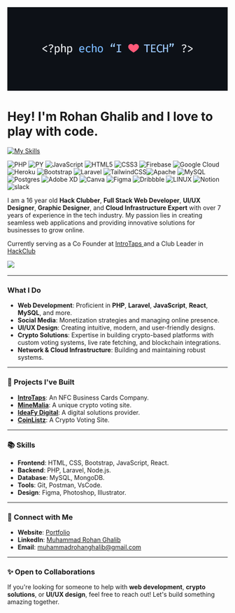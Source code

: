 <img src="https://github.com/RohanGhalib/RohanGhalib/blob/main/githubcover.png?raw=true">

#  Hey! I'm Rohan Ghalib and I love to play with code.

[![My Skills](https://skillicons.dev/icons?i=js,html,css,php,mysql,cloudflare,ai,ps,discord)](https://rohanghalib.me)

 ![PHP](https://img.shields.io/badge/php-%23777BB4.svg?style=for-the-badge&logo=php&logoColor=white)  ![PY](https://img.shields.io/badge/python-FCC624.svg?style=for-the-badge&logo=python&logoColor=black) ![JavaScript](https://img.shields.io/badge/javascript-%23323330.svg?style=for-the-badge&logo=javascript&logoColor=%23F7DF1E) ![HTML5](https://img.shields.io/badge/html5-%23E34F26.svg?style=for-the-badge&logo=html5&logoColor=white) ![CSS3](https://img.shields.io/badge/css3-%231572B6.svg?style=for-the-badge&logo=css3&logoColor=white)  ![Firebase](https://img.shields.io/badge/firebase-%23039BE5.svg?style=for-the-badge&logo=firebase) ![Google Cloud](https://img.shields.io/badge/Google%20Cloud-%234285F4.svg?style=for-the-badge&logo=google-cloud&logoColor=white) ![Heroku](https://img.shields.io/badge/heroku-%23430098.svg?style=for-the-badge&logo=heroku&logoColor=white) ![Bootstrap](https://img.shields.io/badge/bootstrap-%23563D7C.svg?style=for-the-badge&logo=bootstrap&logoColor=white) ![Laravel](https://img.shields.io/badge/laravel-%23FF2D20.svg?style=for-the-badge&logo=laravel&logoColor=white) ![TailwindCSS](https://img.shields.io/badge/tailwindcss-%2338B2AC.svg?style=for-the-badge&logo=tailwind-css&logoColor=white)![Apache](https://img.shields.io/badge/apache-%23D42029.svg?style=for-the-badge&logo=apache&logoColor=white)  ![MySQL](https://img.shields.io/badge/mysql-%2300f.svg?style=for-the-badge&logo=mysql&logoColor=white) ![Postgres](https://img.shields.io/badge/postgres-%23316192.svg?style=for-the-badge&logo=postgresql&logoColor=white)  ![Adobe XD](https://img.shields.io/badge/Adobe%20XD-470137?style=for-the-badge&logo=Adobe%20XD&logoColor=#FF61F6) ![Canva](https://img.shields.io/badge/Canva-%2300C4CC.svg?style=for-the-badge&logo=Canva&logoColor=white) 	![Figma](https://img.shields.io/badge/figma-%23F24E1E.svg?style=for-the-badge&logo=figma&logoColor=white) ![Dribbble](https://img.shields.io/badge/Cloudflare-F38020?style=for-the-badge&logo=Cloudflare&logoColor=white) ![LINUX](https://img.shields.io/badge/Linux-FCC624?style=for-the-badge&logo=linux&logoColor=black) ![Notion](https://img.shields.io/badge/Notion-%23000000.svg?style=for-the-badge&logo=notion&logoColor=white) ![slack](https://img.shields.io/badge/Slack-%23000000.svg?style=for-the-badge&logo=slack&logoColor=white)

I am a 16 year old **Hack Clubber**, **Full Stack Web Developer**,  **UI/UX Designer**, **Graphic Designer**,  and **Cloud Infrastructure Expert** with over 7 years of experience in the tech industry. My passion lies in creating seamless web applications and providing innovative solutions for businesses to grow online.  

Currently serving as a Co Founder at <a href="https://introtaps.com">IntroTaps </a> and a Club Leader in <a href="https://hackclub.com">HackClub</a>

![](https://github-readme-stats.vercel.app/api/top-langs/?username=RohanGhalib&theme=dark&hide_border=false&include_all_commits=false&count_private=false&layout=compact)


---

### **What I Do**  
- **Web Development**: Proficient in **PHP**, **Laravel**, **JavaScript**, **React**, **MySQL**, and more.  
- **Social Media**: Monetization strategies and managing online presence.  
- **UI/UX Design**: Creating intuitive, modern, and user-friendly designs.  
- **Crypto Solutions**: Expertise in building crypto-based platforms with custom voting systems, live rate fetching, and blockchain integrations.  
- **Network & Cloud Infrastructure**: Building and maintaining robust systems.

---

### 💼 **Projects I've Built**
- [**IntroTaps**](https://introtaps.com): An NFC Business Cards Company.  
- [**MineMalia**](https://minemalia.com): A unique crypto voting site.  
- [**IdeaFy Digital**](https://ideafydigital.com): A digital solutions provider.
- [**CoinListz**](https://coinlistz.com): A Crypto Voting Site.  


---

### 📚 **Skills**
- **Frontend**: HTML, CSS, Bootstrap, JavaScript, React.  
- **Backend**: PHP, Laravel, Node.js.  
- **Database**: MySQL, MongoDB.  
- **Tools**: Git, Postman, VsCode.  
- **Design**: Figma, Photoshop, Illustrator.

---

### 🔗 **Connect with Me**  
- **Website**: [Portfolio](https://rohanghalib.me)  
- **LinkedIn**: [Muhammad Rohan Ghalib](https://www.linkedin.com/in/rohanghalib) 
- **Email**: [muhammadrohanghalib@gmail.com](mailto:muhammadrohanghalib@gmail.com)

---


### ✨ **Open to Collaborations**
If you're looking for someone to help with **web development**, **crypto solutions**, or **UI/UX design**, feel free to reach out! Let's build something amazing together.
